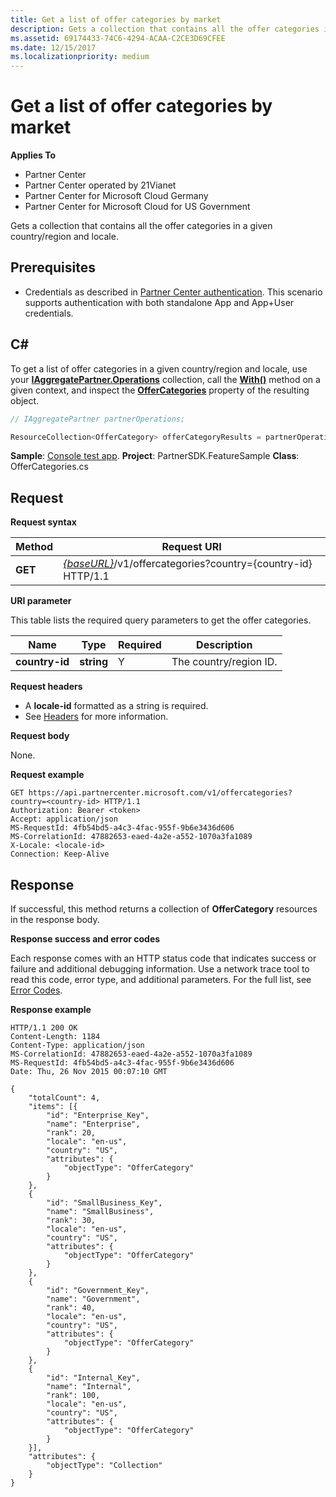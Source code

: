 ```yaml
---
title: Get a list of offer categories by market
description: Gets a collection that contains all the offer categories in a given country/region and locale.
ms.assetid: 69174433-74C6-4294-ACAA-C2CE3D69CFEE
ms.date: 12/15/2017
ms.localizationpriority: medium
---
```


# Get a list of offer categories by market


**Applies To**

-   Partner Center
-   Partner Center operated by 21Vianet
-   Partner Center for Microsoft Cloud Germany
-   Partner Center for Microsoft Cloud for US Government

Gets a collection that contains all the offer categories in a given country/region and locale.

## <span id="Prerequisites"></span><span id="prerequisites"></span><span id="PREREQUISITES"></span>Prerequisites


-   Credentials as described in [Partner Center authentication](partner-center-authentication.md). This scenario supports authentication with both standalone App and App+User credentials.

## <span id="C_"></span><span id="c_"></span>C#


To get a list of offer categories in a given country/region and locale, use your [**IAggregatePartner.Operations**](https://docs.microsoft.com/dotnet/api/microsoft.store.partnercenter.iaggregatepartner) collection, call the [**With()**](https://docs.microsoft.com/dotnet/api/microsoft.store.partnercenter.iaggregatepartner.with) method on a given context, and inspect the [**OfferCategories**](https://docs.microsoft.com/dotnet/api/microsoft.store.partnercenter.ipartner.offercategories) property of the resulting object.

``` csharp
// IAggregatePartner partnerOperations;

ResourceCollection<OfferCategory> offerCategoryResults = partnerOperations.With(RequestContextFactory.Instance.Create()).OfferCategories.ByCountry("US").Get();
```

**Sample**: [Console test app](console-test-app.md). **Project**: PartnerSDK.FeatureSample **Class**: OfferCategories.cs

## <span id="Request"></span><span id="request"></span><span id="REQUEST"></span>Request


**Request syntax**

| Method  | Request URI                                                                                  |
|---------|----------------------------------------------------------------------------------------------|
| **GET** | [*{baseURL}*](partner-center-rest-urls.md)/v1/offercategories?country={country-id} HTTP/1.1 |



**URI parameter**

This table lists the required query parameters to get the offer categories.

| Name           | Type       | Required | Description            |
|----------------|------------|----------|------------------------|
| **country-id** | **string** | Y        | The country/region ID. |



**Request headers**

-   A **locale-id** formatted as a string is required.
-   See [Headers](headers.md) for more information.

**Request body**

None.

**Request example**

```http
GET https://api.partnercenter.microsoft.com/v1/offercategories?country=<country-id> HTTP/1.1
Authorization: Bearer <token>
Accept: application/json
MS-RequestId: 4fb54bd5-a4c3-4fac-955f-9b6e3436d606
MS-CorrelationId: 47882653-eaed-4a2e-a552-1070a3fa1089
X-Locale: <locale-id>
Connection: Keep-Alive
```

## <span id="Response"></span><span id="response"></span><span id="RESPONSE"></span>Response


If successful, this method returns a collection of **OfferCategory** resources in the response body.

**Response success and error codes**

Each response comes with an HTTP status code that indicates success or failure and additional debugging information. Use a network trace tool to read this code, error type, and additional parameters. For the full list, see [Error Codes](error-codes.md).

**Response example**

```http
HTTP/1.1 200 OK
Content-Length: 1184
Content-Type: application/json
MS-CorrelationId: 47882653-eaed-4a2e-a552-1070a3fa1089
MS-RequestId: 4fb54bd5-a4c3-4fac-955f-9b6e3436d606
Date: Thu, 26 Nov 2015 00:07:10 GMT

{
    "totalCount": 4,
    "items": [{
        "id": "Enterprise_Key",
        "name": "Enterprise",
        "rank": 20,
        "locale": "en-us",
        "country": "US",
        "attributes": {
            "objectType": "OfferCategory"
        }
    },
    {
        "id": "SmallBusiness_Key",
        "name": "SmallBusiness",
        "rank": 30,
        "locale": "en-us",
        "country": "US",
        "attributes": {
            "objectType": "OfferCategory"
        }
    },
    {
        "id": "Government_Key",
        "name": "Government",
        "rank": 40,
        "locale": "en-us",
        "country": "US",
        "attributes": {
            "objectType": "OfferCategory"
        }
    },
    {
        "id": "Internal_Key",
        "name": "Internal",
        "rank": 100,
        "locale": "en-us",
        "country": "US",
        "attributes": {
            "objectType": "OfferCategory"
        }
    }],
    "attributes": {
        "objectType": "Collection"
    }
}
```








